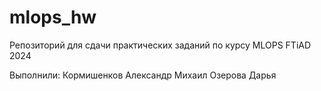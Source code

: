 # mlops_hw
Репозиторий для сдачи практических заданий по курсу MLOPS FTiAD 2024

Выполнили:
Кормишенков Александр 
Михаил
Озерова Дарья
